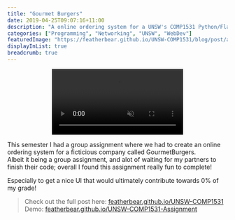 ```yaml
---
title: "Gourmet Burgers"
date: 2019-04-25T09:07:16+11:00
description: "A online ordering system for a UNSW's COMP1531 Python/Flask assignment"
categories: ["Programming", "Networking", "UNSW", "WebDev"]
featuredImage: "https://featherbear.github.io/UNSW-COMP1531/blog/post/assign/view_home.png"
displayInList: true
breadcrumb: true
---
```


<div style="text-align: center;">
<video style="max-width: 760px" src="https://featherbear.github.io/UNSW-COMP1531/blog/post/assign/view_menu.mp4" autoplay="" loop="" muted="" data-vscid="a9zt1hpe7"></video>
</div>

This semester I had a group assignment where we had to create an online ordering system for a ficticious company called GourmetBurgers.  
Albeit it being a group assignment, and alot of waiting for my partners to finish their code; overall I found this assignment really fun to complete!

Especially to get a nice UI that would ultimately contribute towards 0% of my grade!

> Check out the full post here: [featherbear.github.io/UNSW-COMP1531](https://featherbear.github.io/UNSW-COMP1531/blog/post/assign/)  
> Demo: [featherbear.github.io/UNSW-COMP1531-Assignment](https://featherbear.github.io/UNSW-COMP1531-Assignment/)
